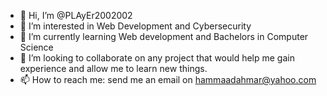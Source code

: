 - 👋 Hi, I’m @PLAyEr2002002
- 👀 I’m interested in Web Development and Cybersecurity
- 🌱 I’m currently learning Web development and Bachelors in Computer Science
- 💞️ I’m looking to collaborate on any project that would help me gain experience and allow me to learn new things.
- 📫 How to reach me: send me an email on hammaadahmar@yahoo.com

<!---
PLAyEr2002002/PLAyEr2002002 is a ✨ special ✨ repository because its `README.md` (this file) appears on your GitHub profile.
You can click the Preview link to take a look at your changes.
--->
